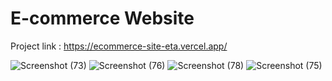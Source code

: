 # E-commerce Website
Project link : https://ecommerce-site-eta.vercel.app/

![Screenshot (73)](https://user-images.githubusercontent.com/116058405/229280924-bb9d7638-55b5-405b-9022-78accdaa4053.png)
![Screenshot (76)](https://user-images.githubusercontent.com/116058405/229280929-0c862395-833b-4d0f-8ac4-98ee4b63fb84.png)
![Screenshot (78)](https://user-images.githubusercontent.com/116058405/229280931-257c3204-62e9-4d48-8f2a-f3b398473f90.png)
![Screenshot (75)](https://user-images.githubusercontent.com/116058405/229280938-98484748-c39f-49a6-95f1-1aa52cd089b9.png)
